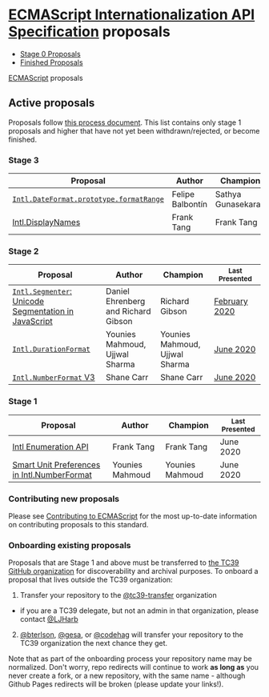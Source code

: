 # [ECMAScript Internationalization API Specification](https://github.com/tc39/ecma402) proposals

 - [Stage 0 Proposals](stage-0-proposals.md)
 - [Finished Proposals](finished-proposals.md)

 [ECMAScript](../README.md) proposals

## Active proposals

Proposals follow [this process document](https://tc39.github.io/process-document/).
This list contains only stage 1 proposals and higher that have not yet been withdrawn/rejected, or become finished.

### Stage 3

| Proposal                                                               | Author                           | Champion                         | <sub>Last Presented</sub>                             |
| ---------------------------------------------------------------------- | -------------------------------- | -------------------------------- | ----------------------------------------------------- |
| [`Intl.DateFormat.prototype.formatRange`][formatrange]                 | Felipe Balbontín                 | Sathya Gunasekaran               | [March&nbsp;2019][formatrange-notes]                  |
| [Intl.DisplayNames][proposal-intl-displaynames]                        | Frank Tang                       | Frank Tang                       | [October&nbsp;2019][proposal-intl-displaynames-notes] |

### Stage 2

| Proposal                                                               | Author                                    | Champion                                                       | <sub>Last Presented</sub>             |
| ---------------------------------------------------------------------- | ----------------------------------------- | -------------------------------------------------------------- | ------------------------------------- |
| [`Intl.Segmenter`: Unicode Segmentation in JavaScript][intl-segmenter] | Daniel Ehrenberg and Richard Gibson       | Richard Gibson                                                 | [February 2020][intl-segmenter-notes] |
| [`Intl.DurationFormat`][intl.durationformat]                           | Younies Mahmoud, Ujjwal Sharma   | Younies Mahmoud, Ujjwal Sharma   | [June&nbsp;2020][intl.durationformat-notes]           |
| [`Intl.NumberFormat` V3][intl-v3]                                      | Shane Carr                                | Shane Carr                                                     | [June 2020][intl-v3-notes]            |

### Stage 1

| Proposal                                                     | Author          | Champion        | <sub>Last Presented</sub>                                        |
| ------------------------------------------------------------ | --------------- | --------------- | ---------------------------------------------------------------- |
| [Intl Enumeration API][intl-enumeration]                     | Frank Tang      | Frank Tang      | June 2020                                                        |
| [Smart Unit Preferences in Intl.NumberFormat][smart-units]   | Younies Mahmoud | Younies Mahmoud | June 2020                                                        |

### Contributing new proposals

Please see [Contributing to ECMAScript](https://github.com/tc39/ecma262/blob/master/CONTRIBUTING.md) for the most up-to-date information on contributing proposals to this standard.

### Onboarding existing proposals

Proposals that are Stage 1 and above must be transferred to [the TC39 GitHub organization](https://github.com/tc39) for discoverability and archival purposes. To onboard a proposal that lives outside the TC39 organization:

1. Transfer your repository to the [@tc39-transfer](http://github.com/tc39-transfer) organization
  - if you are a TC39 delegate, but not an admin in that organization, please contact [@LJHarb](https://github.com/ljharb)
2. [@bterlson](https://github.com/bterlson), [@gesa](https://github.com/gesa), or [@codehag](https://github.com/codehag) will transfer your repository to the TC39 organization the next chance they get.

Note that as part of the onboarding process your repository name may be normalized. Don't worry, repo redirects will continue to work **as long as** you never create a fork, or a new repository, with the same name - although Github Pages redirects will be broken (please update your links!).

[intl-segmenter]: https://github.com/tc39/proposal-intl-segmenter
[intl-segmenter-notes]: https://github.com/tc39/notes/blob/master/meetings/2020-02/february-5.md#intlsegmenter-stage-2-update
[formatrange]: https://github.com/tc39/proposal-intl-DateTimeFormat-formatRange
[formatrange-notes]: https://github.com/tc39/notes/blob/master/meetings/2019-03/mar-26.md#intldatetimeformatprototypeformatrange-for-stage-3
[proposal-intl-displaynames]: https://github.com/tc39/proposal-intl-displaynames
[proposal-intl-displaynames-notes]: https://github.com/tc39/notes/blob/master/meetings/2019-10/october-2.md#intldisplaynames
[intl.durationformat]: https://github.com/tc39/proposal-intl-duration-format
[intl.durationformat-notes]: https://github.com/tc39/notes/blob/master/meetings/2020-02/february-6.md#time-duration-format-proposal-for-stage-1
[intl-v3]: https://github.com/sffc/proposal-intl-numberformat-v3
[intl-v3-notes]: https://github.com/tc39/notes/blob/master/meetings/2020-06/june-2.md#intlnumberformat-v3-for-stage-2
[intl-enumeration]: https://github.com/tc39/proposal-intl-enumeration
[smart-units]: https://github.com/younies/proposal-intl-number-format-usage

